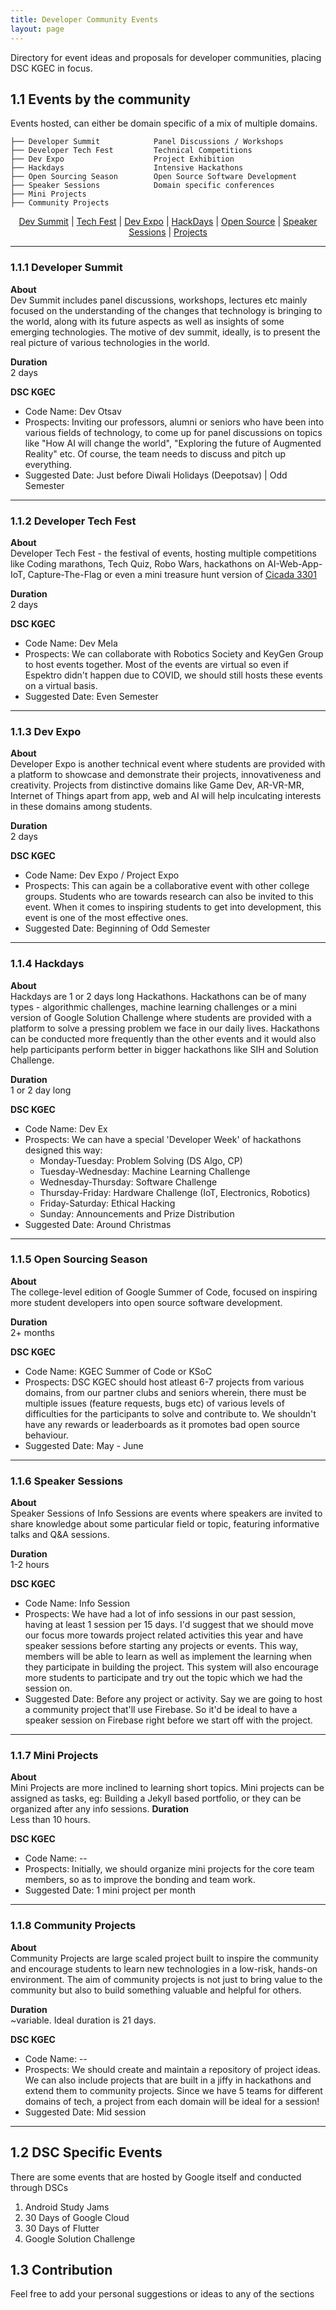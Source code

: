 ```yaml
---
title: Developer Community Events
layout: page
---
```


Directory for event ideas and proposals for developer communities, placing DSC KGEC in focus.

## 1.1 Events by the community
Events hosted, can either be domain specific of a mix of multiple domains.
```
├── Developer Summit            Panel Discussions / Workshops
├── Developer Tech Fest         Technical Competitions
├── Dev Expo                    Project Exhibition       
├── Hackdays                    Intensive Hackathons                  
├── Open Sourcing Season        Open Source Software Development 
├── Speaker Sessions            Domain specific conferences
├── Mini Projects               
├── Community Projects
```

<p align="center">
<a href="#111-developer-summit">Dev Summit</a> | <a href="#112-developer-tech-fest">Tech Fest</a> | <a href="#113-dev-expo">Dev Expo</a> | <a href="#114-hackdays">HackDays</a> | <a href="#115-open-sourcing-season">Open Source</a> | <a href="#116-speaker-sessions">Speaker Sessions</a> | <a href="#117-mini-projects">Projects</a>
</p>

----

### 1.1.1 Developer Summit
**About**<br/>
Dev Summit includes panel discussions, workshops, lectures etc mainly focused on the understanding of the changes that technology is bringing to the world, along with its future aspects as well as insights of some emerging technologies. The motive of dev summit, ideally, is to present the real picture of various technologies in the world.

**Duration**<br/>
2 days

**DSC KGEC**<br/>
- Code Name: Dev Otsav
- Prospects: Inviting our professors, alumni or seniors who have been into various fields of technology, to come up for panel discussions on topics like "How AI will change the world", "Exploring the future of Augmented Reality" etc. Of course, the team needs to discuss and pitch up everything.
- Suggested Date: Just before Diwali Holidays (Deepotsav) | Odd Semester

----

### 1.1.2 Developer Tech Fest
**About**<br/>
Developer Tech Fest - the festival of events, hosting multiple competitions like Coding marathons, Tech Quiz, Robo Wars, hackathons on AI-Web-App-IoT, Capture-The-Flag or even a mini treasure hunt version of [Cicada 3301](https://en.wikipedia.org/wiki/Cicada_3301)

**Duration**<br/>
2 days

**DSC KGEC**<br/>
- Code Name: Dev Mela
- Prospects: We can collaborate with Robotics Society and KeyGen Group to host events together. Most of the events are virtual so even if Espektro didn't happen due to COVID, we should still hosts these events on a virtual basis.
- Suggested Date: Even Semester

----

### 1.1.3 Dev Expo
**About**<br/>
Developer Expo is another technical event where students are provided with a platform to showcase and demonstrate their projects, innovativeness and creativity. Projects from distinctive domains like Game Dev, AR-VR-MR, Internet of Things apart from app, web and AI will help inculcating interests in these domains among students.

**Duration**<br/>
2 days

**DSC KGEC**<br/>
- Code Name: Dev Expo / Project Expo
- Prospects: This can again be a collaborative event with other college groups. Students who are towards research can also be invited to this event. When it comes to inspiring students to get into development, this event is one of the most effective ones.
- Suggested Date: Beginning of Odd Semester

----

### 1.1.4 Hackdays
**About**<br/>
Hackdays are 1 or 2 days long Hackathons. Hackathons can be of many types - algorithmic challenges, machine learning challenges or a mini version of Google Solution Challenge where students are provided with a platform to solve a pressing problem we face in our daily lives. Hackathons can be conducted more frequently than the other events and it would also help participants perform better in bigger hackathons like SIH and Solution Challenge.

**Duration**<br/>
1 or 2 day long

**DSC KGEC**<br/>
- Code Name: Dev Ex
- Prospects: We can have a special 'Developer Week' of hackathons designed this way:
    - Monday-Tuesday:       Problem Solving (DS Algo, CP)
    - Tuesday-Wednesday:    Machine Learning Challenge 
    - Wednesday-Thursday:   Software Challenge
    - Thursday-Friday:      Hardware Challenge (IoT, Electronics, Robotics)
    - Friday-Saturday:      Ethical Hacking
    - Sunday:               Announcements and Prize Distribution
- Suggested Date: Around Christmas

----

### 1.1.5 Open Sourcing Season
**About**<br/>
The college-level edition of Google Summer of Code, focused on inspiring more student developers into open source software development.

**Duration**<br/>
2+ months

**DSC KGEC**<br/>
- Code Name: KGEC Summer of Code or KSoC
- Prospects: DSC KGEC should host atleast 6-7 projects from various domains, from our partner clubs and seniors wherein, there must be multiple issues (feature requests, bugs etc) of various levels of difficulties for the participants to solve and contribute to. We shouldn't have any rewards or leaderboards as it promotes bad open source behaviour.
- Suggested Date: May - June

----

### 1.1.6 Speaker Sessions
**About**<br/>
Speaker Sessions of Info Sessions are events where speakers are invited to share knowledge about some particular field or topic, featuring informative talks and Q&A sessions.

**Duration**<br/>
1-2 hours

**DSC KGEC**<br/>
- Code Name: Info Session
- Prospects: We have had a lot of info sessions in our past session, having at least 1 session per 15 days. I'd suggest that we should move our focus more towards project related activities this year and have speaker sessions before starting any projects or events. This way, members will be able to learn as well as implement the learning when they participate in building the project. This system will also encourage more students to participate and try out the topic which we had the session on.
- Suggested Date: Before any project or activity. Say we are going to host a community project that'll use Firebase. So it'd be ideal to have a speaker session on Firebase right before we start off with the project.

----

### 1.1.7 Mini Projects
**About**<br/>
Mini Projects are more inclined to learning short topics. Mini projects can be assigned as tasks, eg: Building a Jekyll based portfolio, or they can be organized after any info sessions.
**Duration**<br/>
Less than 10 hours.

**DSC KGEC**<br/>
- Code Name: --
- Prospects: Initially, we should organize mini projects for the core team members, so as to improve the bonding and team work.
- Suggested Date: 1 mini project per month

----

### 1.1.8 Community Projects
**About**<br/>
Community Projects are large scaled project built to inspire the community and encourage students to learn new technologies in a low-risk, hands-on environment. The aim of community projects is not just to bring value to the community but also to build something valuable and helpful for others.

**Duration**<br/>
~variable. Ideal duration is 21 days.

**DSC KGEC**<br/>
- Code Name: --
- Prospects: We should create and maintain a repository of project ideas. We can also include projects that are built in a jiffy in hackathons and extend them to community projects. Since we have 5 teams for different domains of tech, a project from each domain will be ideal for a session!
- Suggested Date: Mid session

----

## 1.2 DSC Specific Events
There are some events that are hosted by Google itself and conducted through DSCs
1. Android Study Jams
2. 30 Days of Google Cloud
3. 30 Days of Flutter
4. Google Solution Challenge

## 1.3 Contribution
Feel free to add your personal suggestions or ideas to any of the sections
